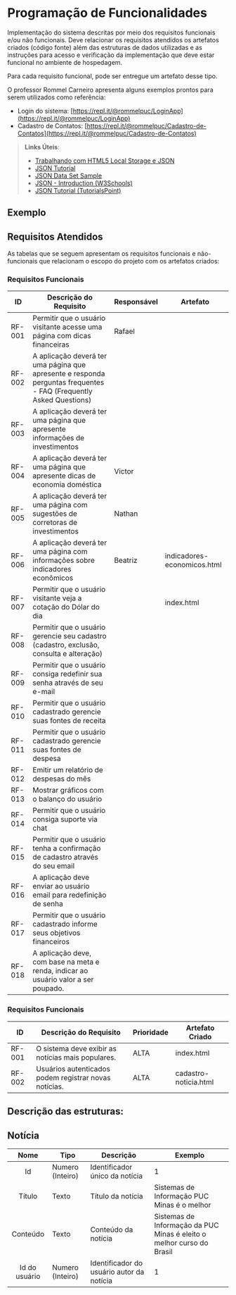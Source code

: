 # Programação de Funcionalidades

Implementação do sistema descritas por meio dos requisitos funcionais e/ou não funcionais. Deve relacionar os requisitos atendidos os artefatos criados (código fonte) além das estruturas de dados utilizadas e as instruções para acesso e verificação da implementação que deve estar funcional no ambiente de hospedagem.

Para cada requisito funcional, pode ser entregue um artefato desse tipo.

O professor Rommel Carneiro apresenta alguns exemplos prontos para serem utilizados como referência:
- Login do sistema: [https://repl.it/@rommelpuc/LoginApp](https://repl.it/@rommelpuc/LoginApp) 
- Cadastro de Contatos: [https://repl.it/@rommelpuc/Cadastro-de-Contatos](https://repl.it/@rommelpuc/Cadastro-de-Contatos)


> **Links Úteis**:
>
> - [Trabalhando com HTML5 Local Storage e JSON](https://www.devmedia.com.br/trabalhando-com-html5-local-storage-e-json/29045)
> - [JSON Tutorial](https://www.w3resource.com/JSON)
> - [JSON Data Set Sample](https://opensource.adobe.com/Spry/samples/data_region/JSONDataSetSample.html)
> - [JSON - Introduction (W3Schools)](https://www.w3schools.com/js/js_json_intro.asp)
> - [JSON Tutorial (TutorialsPoint)](https://www.tutorialspoint.com/json/index.htm)

## Exemplo

## Requisitos Atendidos

As tabelas que se seguem apresentam os requisitos funcionais e não-funcionais que relacionam o escopo do projeto com os artefatos criados:

### Requisitos Funcionais

|ID    | Descrição do Requisito  | Responsável| Artefato |
|------|-----------------------------------------|----| ----|
|RF-001| Permitir que o usuário visitante acesse uma página com dicas financeiras | Rafael |   |
|RF-002| A aplicação deverá ter uma página que apresente e responda perguntas frequentes - FAQ (Frequently Asked Questions) |  |  |
|RF-003| A aplicação deverá ter uma página que apresente informações de investimentos | |  |
|RF-004| A aplicação deverá ter uma página que apresente dicas de economia doméstica   | Victor | |
|RF-005| A aplicação deverá ter uma página com sugestões de corretoras de investimentos | Nathan | |
|RF-006| A aplicação deverá ter uma página com informações sobre indicadores econômicos  |Beatriz| indicadores-economicos.html |
|RF-007| Permitir que o usuário visitante veja a cotação do Dólar do dia  | | index.html |
|RF-008| Permitir que o usuário gerencie seu cadastro (cadastro, exclusão, consulta e alteração)  | | |
|RF-009| Permitir que o usuário consiga redefinir sua senha através de seu e-mail  | | |
|RF-010| Permitir que o usuário cadastrado gerencie suas fontes de receita   | | |
|RF-011| Permitir que o usuário cadastrado gerencie suas fontes de despesa  | | |
|RF-012| Emitir um relatório de despesas do mês  | | |
|RF-013| Mostrar gráficos com o balanço do usuário   | | |
|RF-014| Permitir que o usuário consiga suporte via chat   |  | |
|RF-015| Permitir que o usuário tenha a confirmação de cadastro através do seu email| |
|RF-016| A aplicação deve enviar ao usuário email para redefinição de senha | |
|RF-017| Permitir que o usuário cadastrado informe seus objetivos financeiros | |
|RF-018| A aplicação deve, com base na meta e renda, indicar ao usuário valor a ser poupado. | |

### Requisitos Funcionais

|ID    | Descrição do Requisito | Prioridade | Artefato Criado |
|------|------------------------|------------|-----------------|
|RF-001| O sistema deve exibir as notícias mais populares. | ALTA | index.html |
|RF-002| Usuários autenticados podem registrar novas notícias. | ALTA | cadastro-noticia.html |

## Descrição das estruturas:

## Notícia
|  **Nome**      | **Tipo**          | **Descrição**                             | **Exemplo**                                    |
|:--------------:|-------------------|-------------------------------------------|------------------------------------------------|
| Id             | Numero (Inteiro)  | Identificador único da notícia            | 1                                              |
| Título         | Texto             | Título da notícia                         | Sistemas de Informação PUC Minas é o melhor                                   |
| Conteúdo       | Texto             | Conteúdo da notícia                       | Sistemas de Informação da PUC Minas é eleito o melhor curso do Brasil                            |
| Id do usuário  | Numero (Inteiro)  | Identificador do usuário autor da notícia | 1                                              |

